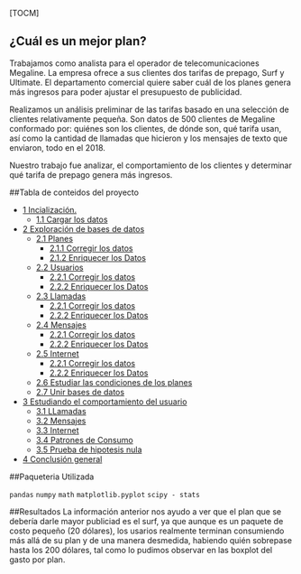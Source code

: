 [TOCM]

## ¿Cuál es un mejor plan?

Trabajamos como analista para el operador de telecomunicaciones Megaline. La empresa ofrece a sus clientes dos tarifas de prepago, Surf y Ultimate. El departamento comercial quiere saber cuál de los planes genera más ingresos para poder ajustar el presupuesto de publicidad.

Realizamos un análisis preliminar de las tarifas basado en una selección de clientes relativamente pequeña. Son datos de 500 clientes de Megaline conformado por: quiénes son los clientes, de dónde son, qué tarifa usan, así como la cantidad de llamadas que hicieron y los mensajes de texto que enviaron, todo en el 2018. 

Nuestro trabajo fue analizar, el comportamiento de los clientes y determinar qué tarifa de prepago genera más ingresos.

##Tabla de conteidos del proyecto

* [1 Incialización.](#Capítulo_1)
    * [1.1 Cargar los datos](#Sección_1_1)
* [2 Exploración de bases de datos](#Capítulo_2)
    * [2.1 Planes](#Sección_2_1)
        * [2.1.1 Corregir los datos](#Sección_2_1_1)
        * [2.1.2 Enriquecer los Datos](#Sección_2_1_2)
    * [2.2 Usuarios](#Sección_2_2)
        * [2.2.1 Corregir los datos](#Sección_2_2_1)
        * [2.2.2 Enriquecer los Datos](#Sección_2_2_2)        
    * [2.3 Llamadas](#Sección_2_3)
        * [2.2.1 Corregir los datos](#Sección_2_3_1)
        * [2.2.2 Enriquecer los Datos](#Sección_2_3_2)
    * [2.4 Mensajes](#Sección_2_4)
        * [2.2.1 Corregir los datos](#Sección_2_4_1)
        * [2.2.2 Enriquecer los Datos](#Sección_2_4_2)        
    * [2.5 Internet](#Sección_2_5)
        * [2.2.1 Corregir los datos](#Sección_2_5_1)
        * [2.2.2 Enriquecer los Datos](#Sección_2_5_2)
    * [2.6 Estudiar las condiciones de los planes](#Sección_2_6)
    * [2.7 Unir bases de datos](#Sección_2_7)
* [3 Estudiando el comportamiento del usuario](#Capítulo_3)
    * [3.1 LLamadas](#Sección_3_1)
    * [3.2 Mensajes](#Sección_3_2)
    * [3.3 Internet](#Sección_3_3)
    * [3.4 Patrones de Consumo](#Sección_3_4)
    * [3.5 Prueba de hipotesis nula](#Sección_3_5)
* [4 Conclusión general](#Capítulo_4)


##Paqueteria Utilizada

`pandas`
`numpy`
`math` 
`matplotlib.pyplot`
`scipy - stats` 

##Resultados
La información anterior nos ayudo a ver que el plan que se debería darle mayor publiciad es el surf, ya que aunque es un paquete de costo pequeño (20 dólares), los usarios realmente terminan consumiendo más allá de su plan y de una manera desmedida, habiendo quién sobrepase hasta los 200 dólares, tal como lo pudimos observar en las boxplot del gasto por plan.


